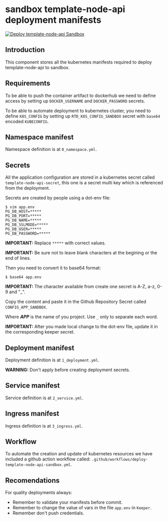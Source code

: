 # sandbox template-node-api deployment manifests

[![Deploy template-node-api Sandbox](https://github.com/resuelve/infra-rtd/actions/workflows/deploy-template-node-api-sandbox.yml/badge.svg)](https://github.com/resuelve/infra-rtd/actions/workflows/deploy-template-node-api-sandbox.yml)

## Introduction

This component stores all the kubernetes manifests required to deploy template-node-api to sandbox.

## Requirements

To be able to push the container artifact to dockerhub we need to define access by setting up
`DOCKER_USERNAME` and `DOCKER_PASSWORD` secrets.

To be able to automate deployment to kubernetes cluster, you need to define `K8S_CONFIG` by
setting up `RTD_K8S_CONFIG_SANDBOX` secret with `base64` encoded `KUBECONFIG`.

## Namespace manifest

Namespace definition is at `0_namespace.yml`.

## Secrets

All the application configuration are stored in a kubernetes secret called `template-node-api-secret`, this one is a
secret multi key which is referenced from the deployment.

Secrets are created by people using a dot-env file:

```
$ vim app.env
PG_DB_HOST=*****
PG_DB_PORT=*****
PG_DB_NAME=*****
PG_DB_SSLMODE=*****
PG_DB_USER=*****
PG_DB_PASSWORD=*****
```

**IMPORTANT:** Replace `*****` with correct values.

**IMPORTANT:** Be sure not to leave blank characters at the begining or the end of lines.

Then you need to convert it to base64 format:

```
$ base64 app.env
```
**IMPORTANT:** The character available from create one secret is A-Z, a-z, 0-9 and "_".

Copy the content and paste it in the Github Repository Secret called `CONFIG_APP_SANDBOX`.

Where **_APP_** is the name of you project. Use `_` only to separate each word.

**IMPORTANT:** After you made local change to the dot-env file, update it in the corresponding keeper secret.

## Deployment manifest

Deployment definition is at `1_deployment.yml`.

**WARNING:** Don't apply before creating deployment secrets.

## Service manifest

Service definition is at `2_service.yml`.

## Ingress manifest

Ingress definition is at `3_ingress.yml`.

## Workflow

To automate the creation and update of kubernetes resources we have included a github action workflow called:
`.github/workflows/deploy-template-node-api-sandbox.yml`.

## Recomendations

For quality deployments always:

 * Remember to validate your manifests before commit.
 * Remember to change the value of vars in the file `app.env` in `Keeper`.
 * Remember don't push credentials.
